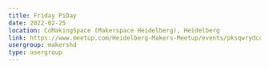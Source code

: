 ```yaml
---
title: Friday PiDay
date: 2022-02-25
location: CoMakingSpace (Makerspace Heidelberg), Heidelberg
link: https://www.meetup.com/Heidelberg-Makers-Meetup/events/pksqwrydcdbhc/
usergroup: makershd
type: usergroup
---
```

